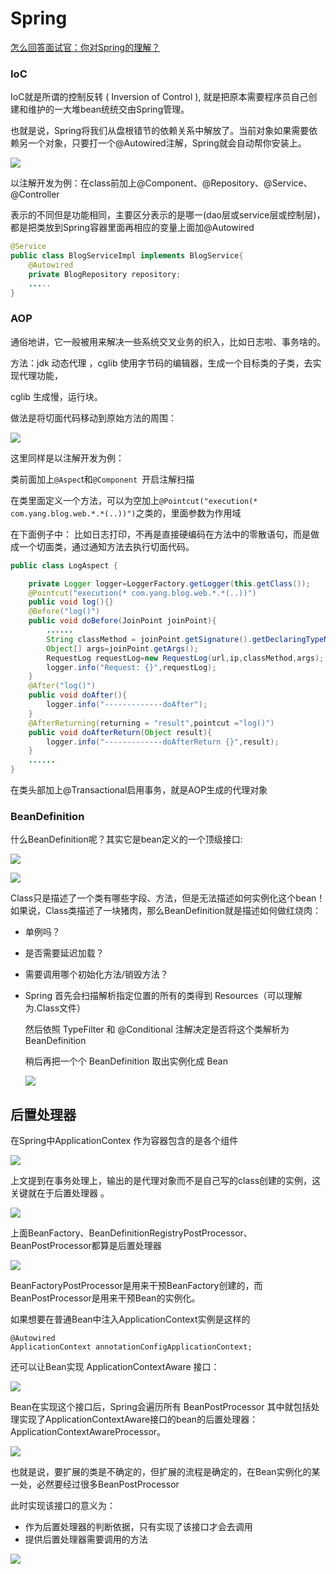 # Spring

[怎么回答面试官：你对Spring的理解？](https://www.zhihu.com/question/48427693/answer/723146648)

### IoC

IoC就是所谓的控制反转 ( Inversion of Control ), 就是把原本需要程序员自己创建和维护的一大堆bean统统交由Spring管理。 

 也就是说，Spring将我们从盘根错节的依赖关系中解放了。当前对象如果需要依赖另一个对象，只要打一个@Autowired注解，Spring就会自动帮你安装上。 

![](https://pic3.zhimg.com/80/v2-c0273f7d3641d4e52f0bf4dd6d64fb92_hd.jpg)

以注解开发为例：在class前加上@Component、@Repository、@Service、@Controller

表示的不同但是功能相同，主要区分表示的是哪一(dao层或service层或控制层)，都是把类放到Spring容器里面再相应的变量上面加@Autowired

```java
@Service
public class BlogServiceImpl implements BlogService{
    @Autowired
    private BlogRepository repository;
    .....
}
```

### AOP

 通俗地讲，它一般被用来解决一些系统交叉业务的织入，比如日志啦、事务啥的。 

方法：jdk 动态代理 ，cglib 使用字节码的编辑器，生成一个目标类的子类，去实现代理功能，

cglib 生成慢，运行块。

 做法是将切面代码移动到原始方法的周围： 

![](https://pic1.zhimg.com/80/v2-3ede7765f60cf2bacd36afe2fe874824_hd.jpg)

这里同样是以注解开发为例：

类前面加上`@Aspec`t和`@Component `开启注解扫描

在类里面定义一个方法，可以为空加上`@Pointcut("execution(* com.yang.blog.web.*.*(..))")`之类的，里面参数为作用域

在下面例子中： 比如日志打印，不再是直接硬编码在方法中的零散语句，而是做成一个切面类，通过通知方法去执行切面代码。 

```java
public class LogAspect {

    private Logger logger=LoggerFactory.getLogger(this.getClass());
    @Pointcut("execution(* com.yang.blog.web.*.*(..))")
    public void log(){}
    @Before("log()")
    public void doBefore(JoinPoint joinPoint){
        ......
        String classMethod = joinPoint.getSignature().getDeclaringTypeName()+"."+joinPoint.getSignature().getName();
        Object[] args=joinPoint.getArgs();
        RequestLog requestLog=new RequestLog(url,ip,classMethod,args);
        logger.info("Request: {}",requestLog);
    }
    @After("log()")
    public void doAfter(){
        logger.info("-------------doAfter");
    }
    @AfterReturning(returning = "result",pointcut ="log()")
    public void doAfterReturn(Object result){
        logger.info("-------------doAfterReturn {}",result);
    }
    ......
}
```



在类头部加上@Transactional启用事务，就是AOP生成的代理对象



###  BeanDefinition 

 什么BeanDefinition呢？其实它是bean定义的一个顶级接口: 

![](https://pic4.zhimg.com/80/v2-7ea61ed98aede9409e1ffec392a4f893_hd.jpg)

![](https://pic3.zhimg.com/80/v2-f54704d1f6b9ef1ee47e37e0040a9b16_hd.jpg)

 Class只是描述了一个类有哪些字段、方法，但是无法描述如何实例化这个bean！如果说，Class类描述了一块猪肉，那么BeanDefinition就是描述如何做红烧肉： 

*  单例吗？ 
*  是否需要延迟加载？ 
* 需要调用哪个初始化方法/销毁方法？



* Spring 首先会扫描解析指定位置的所有的类得到 Resources（可以理解为.Class文件）

  然后依照 TypeFilter 和 @Conditional 注解决定是否将这个类解析为 BeanDefinition

  稍后再把一个个 BeanDefinition 取出实例化成 Bean

  ![](https://pic4.zhimg.com/80/v2-8c6f9d8294aeffe91a8eeb711fcf83bf_hd.jpg)



## 后置处理器

在Spring中ApplicationContex 作为容器包含的是各个组件

![](https://pic2.zhimg.com/80/v2-819a67daa7540d1a7bc5828b0c8e5dc9_hd.jpg)

上文提到在事务处理上，输出的是代理对象而不是自己写的class创建的实例，这关键就在于后置处理器 。

![](https://pic1.zhimg.com/80/v2-9bd6efe7c86130553896c3744c338778_hd.jpg)

 上面BeanFactory、BeanDefinitionRegistryPostProcessor、BeanPostProcessor都算是后置处理器 

![](https://pic3.zhimg.com/80/v2-c37f32ba1b6562e05772dcad2262880a_hd.jpg)

 BeanFactoryPostProcessor是用来干预BeanFactory创建的，而BeanPostProcessor是用来干预Bean的实例化。 

如果想要在普通Bean中注入ApplicationContext实例是这样的

```
@Autowired
ApplicationContext annotationConfigApplicationContext;
```

还可以让Bean实现 ApplicationContextAware 接口：

![](https://pic3.zhimg.com/80/v2-4a629f6860a9230a64b248d70c0b34c6_hd.jpg)

Bean在实现这个接口后，Spring会遍历所有 BeanPostProcessor  其中就包括处理实现了ApplicationContextAware接口的bean的后置处理器：ApplicationContextAwareProcessor。 

![](https://pic1.zhimg.com/80/v2-b4cc010925170b3641f93c9c1ce57458_hd.jpg)

也就是说，要扩展的类是不确定的，但扩展的流程是确定的，在Bean实例化的某一处，必然要经过很多BeanPostProcessor  

此时实现该接口的意义为：

* 作为后置处理器的判断依据，只有实现了该接口才会去调用
* 提供后置处理器需要调用的方法

![](https://pic1.zhimg.com/v2-dc8000e96551247ddb182edc8f875e1f_r.jpg)